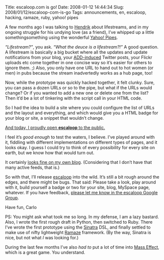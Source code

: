 Title: escaloop.com is go!
Date: 2008-01-12 14:44:34
Slug: 2008/01/12/escaloop-com-is-go
Tags: announcements, en, escaloop, hacking, ramaze, ruby, yahoo! pipes


A few months ago I was talking to [Hendrik][1] about lifestreams, and in my
ongoing struggle for his undying love (as a friend), I’ve whipped up a little
somethingsomething using the wonderful [Yahoo! Pipes][2].

_“Lifestream?”_, you ask. _“What the deuce is a lifestream?!”_ A good
question. A lifestream is basically a big bucket where all the updates and
update notifications from your blog, your [ADD-induced][3] Twitter posts, your
Flickr uploads etc come together in one concise way so it’s easier for others
to ignore them. ;) Also, you only have one URL to hand out to hot women (or
men) in pubs because the stream inadvertedly works as a hub page, too!

Now, while the prototype was quickly hacked together, it felt clunky. Sure,
you can pass a dozen URLs or so to the pipe, but what if the URLs would
change? Or if you wanted to add a new one or delete one from the list? Then
it’d be a lot of tinkering with the script call in your HTML code.

So I had the idea to build a site where you could configure the list of URLs
and the layout and everything, and which would give you a HTML badge for your
blog or site, a snippet that wouldn’t change.

[And today, I proudly open **escaloop** to the public.][4]

I feel it’s _good enough_ to test the waters, I believe. I’ve played around
with it, fiddling with different implementations on different types of pages,
and it looks okay. I guess I could try to think of every possibility for every
site on earth, but we know how that would turn out.

It certainly [looks fine on my own blog][5]. (Considering that I don’t have
that many active feeds, that is.)

So with that, I’ll release [escaloop][4] into the wild. It’s still a bit rough
around the edges, and there might be bugs. That said: Please take a look, play
around with it, build yourself a badge or two for your site, blog, MySpace
page, whatever. If you have feedback, [please let me know in the escaloop
Google Group][6].

Have fun, Carlo

PS: You might ask what took me so long. In my defense, I am a lazy bastard.
Also, I wrote the first rough draft in Python, then switched to Ruby. There
I’ve wrote the first prototype using the [Sinatra][7] DSL, and finally settled
to make use of nifty lightweight [Ramaze][8] framework. (By the way, Sinatra
is nice, but not what _I_ was looking for.)

During the last few months I’ve also _had to_ put a lot of time into [Mass
Effect][9], which is a great game. You understand.

   [1]: http://mornography.co.uk/
   [2]: http://pipes.yahoo.com/
   [3]: http://en.wikipedia.org/wiki/Attention-Deficit_Disorder
   [4]: http://escaloop.com/
   [5]: http://carlo.zottmann.org/lifestream/
   [6]: http://groups.google.com/group/escaloop
   [7]: http://sinatra.rubyforge.org/
   [8]: http://ramaze.net/
   [9]: http://masseffect.bioware.com/
